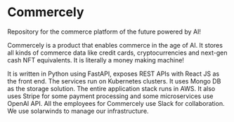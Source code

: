 # Commercely
Repository for the commerce platform of the future powered by AI!

Commercely is a product that enables commerce in the age of AI. It stores all kinds of commerce data like credit cards, cryptocurrencies and next-gen cash NFT equivalents. It is literally a money making machine!

It is written in Python using FastAPI, exposes REST APIs with React JS as the front end. The services run on Kubernetes clusters. It uses Mongo DB as the storage solution. The entire application stack runs in AWS. It also uses Stripe for some payment processing and some microservices use OpenAI API. All the employees for Commercely use Slack for collaboration. We use solarwinds to manage our infrastructure.
